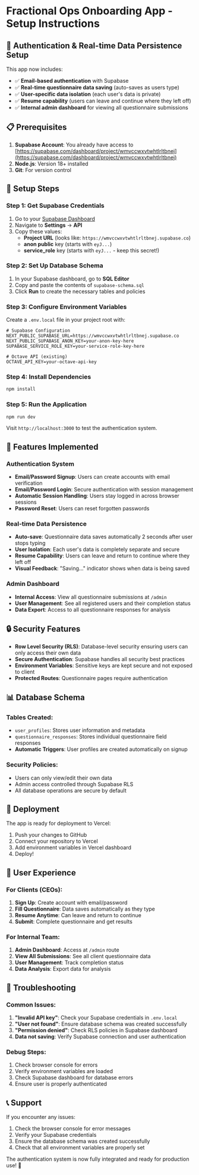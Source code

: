 # Fractional Ops Onboarding App - Setup Instructions

## 🚀 Authentication & Real-time Data Persistence Setup

This app now includes:
- ✅ **Email-based authentication** with Supabase
- ✅ **Real-time questionnaire data saving** (auto-saves as users type)
- ✅ **User-specific data isolation** (each user's data is private)
- ✅ **Resume capability** (users can leave and continue where they left off)
- ✅ **Internal admin dashboard** for viewing all questionnaire submissions

## 📋 Prerequisites

1. **Supabase Account**: You already have access to [https://supabase.com/dashboard/project/wmvccwxvtwhtlrltbnej](https://supabase.com/dashboard/project/wmvccwxvtwhtlrltbnej)
2. **Node.js**: Version 18+ installed
3. **Git**: For version control

## 🔧 Setup Steps

### Step 1: Get Supabase Credentials

1. Go to your [Supabase Dashboard](https://supabase.com/dashboard/project/wmvccwxvtwhtlrltbnej)
2. Navigate to **Settings** → **API**
3. Copy these values:
   - **Project URL** (looks like: `https://wmvccwxvtwhtlrltbnej.supabase.co`)
   - **anon public** key (starts with `eyJ...`)
   - **service_role** key (starts with `eyJ...` - keep this secret!)

### Step 2: Set Up Database Schema

1. In your Supabase dashboard, go to **SQL Editor**
2. Copy and paste the contents of `supabase-schema.sql` 
3. Click **Run** to create the necessary tables and policies

### Step 3: Configure Environment Variables

Create a `.env.local` file in your project root with:

```env
# Supabase Configuration
NEXT_PUBLIC_SUPABASE_URL=https://wmvccwxvtwhtlrltbnej.supabase.co
NEXT_PUBLIC_SUPABASE_ANON_KEY=your-anon-key-here
SUPABASE_SERVICE_ROLE_KEY=your-service-role-key-here

# Octave API (existing)
OCTAVE_API_KEY=your-octave-api-key
```

### Step 4: Install Dependencies

```bash
npm install
```

### Step 5: Run the Application

```bash
npm run dev
```

Visit `http://localhost:3000` to test the authentication system.

## 🎯 Features Implemented

### Authentication System
- **Email/Password Signup**: Users can create accounts with email verification
- **Email/Password Login**: Secure authentication with session management
- **Automatic Session Handling**: Users stay logged in across browser sessions
- **Password Reset**: Users can reset forgotten passwords

### Real-time Data Persistence
- **Auto-save**: Questionnaire data saves automatically 2 seconds after user stops typing
- **User Isolation**: Each user's data is completely separate and secure
- **Resume Capability**: Users can leave and return to continue where they left off
- **Visual Feedback**: "Saving..." indicator shows when data is being saved

### Admin Dashboard
- **Internal Access**: View all questionnaire submissions at `/admin`
- **User Management**: See all registered users and their completion status
- **Data Export**: Access to all questionnaire responses for analysis

## 🔒 Security Features

- **Row Level Security (RLS)**: Database-level security ensuring users can only access their own data
- **Secure Authentication**: Supabase handles all security best practices
- **Environment Variables**: Sensitive keys are kept secure and not exposed to client
- **Protected Routes**: Questionnaire pages require authentication

## 📊 Database Schema

### Tables Created:
- `user_profiles`: Stores user information and metadata
- `questionnaire_responses`: Stores individual questionnaire field responses
- **Automatic Triggers**: User profiles are created automatically on signup

### Security Policies:
- Users can only view/edit their own data
- Admin access controlled through Supabase RLS
- All database operations are secure by default

## 🚀 Deployment

The app is ready for deployment to Vercel:

1. Push your changes to GitHub
2. Connect your repository to Vercel
3. Add environment variables in Vercel dashboard
4. Deploy!

## 📱 User Experience

### For Clients (CEOs):
1. **Sign Up**: Create account with email/password
2. **Fill Questionnaire**: Data saves automatically as they type
3. **Resume Anytime**: Can leave and return to continue
4. **Submit**: Complete questionnaire and get results

### For Internal Team:
1. **Admin Dashboard**: Access at `/admin` route
2. **View All Submissions**: See all client questionnaire data
3. **User Management**: Track completion status
4. **Data Analysis**: Export data for analysis

## 🔧 Troubleshooting

### Common Issues:

1. **"Invalid API key"**: Check your Supabase credentials in `.env.local`
2. **"User not found"**: Ensure database schema was created successfully
3. **"Permission denied"**: Check RLS policies in Supabase dashboard
4. **Data not saving**: Verify Supabase connection and user authentication

### Debug Steps:
1. Check browser console for errors
2. Verify environment variables are loaded
3. Check Supabase dashboard for database errors
4. Ensure user is properly authenticated

## 📞 Support

If you encounter any issues:
1. Check the browser console for error messages
2. Verify your Supabase credentials
3. Ensure the database schema was created successfully
4. Check that all environment variables are properly set

The authentication system is now fully integrated and ready for production use! 🎉

